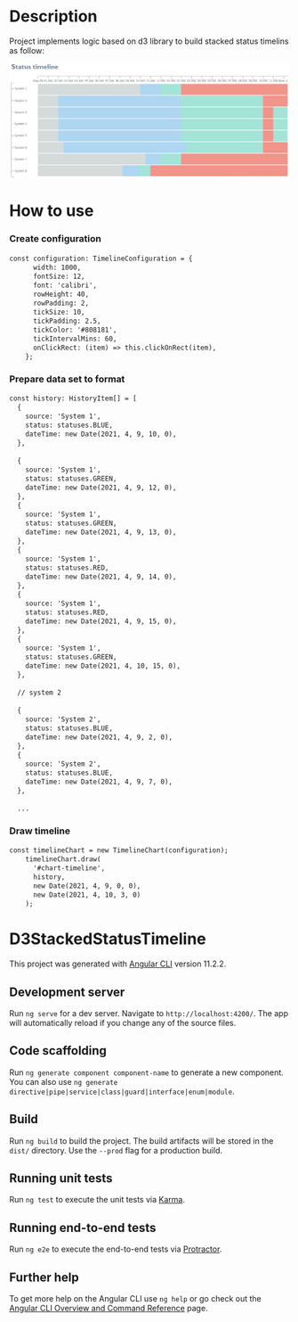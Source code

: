 # Description

Project implements logic based on d3 library to build stacked status timelins as follow:

![example](./timeline.png)

# How to use

### Create configuration
```
const configuration: TimelineConfiguration = {
      width: 1000,
      fontSize: 12,
      font: 'calibri',
      rowHeight: 40,
      rowPadding: 2,
      tickSize: 10,
      tickPadding: 2.5,
      tickColor: '#808181',
      tickIntervalMins: 60,
      onClickRect: (item) => this.clickOnRect(item),
    };
```

### Prepare data set to format
```
const history: HistoryItem[] = [
  {
    source: 'System 1',
    status: statuses.BLUE,
    dateTime: new Date(2021, 4, 9, 10, 0),
  },
  
  {
    source: 'System 1',
    status: statuses.GREEN,
    dateTime: new Date(2021, 4, 9, 12, 0),
  },
  {
    source: 'System 1',
    status: statuses.GREEN,
    dateTime: new Date(2021, 4, 9, 13, 0),
  },
  {
    source: 'System 1',
    status: statuses.RED,
    dateTime: new Date(2021, 4, 9, 14, 0),
  },
  {
    source: 'System 1',
    status: statuses.RED,
    dateTime: new Date(2021, 4, 9, 15, 0),
  },
  {
    source: 'System 1',
    status: statuses.GREEN,
    dateTime: new Date(2021, 4, 10, 15, 0),
  },

  // system 2

  {
    source: 'System 2',
    status: statuses.BLUE,
    dateTime: new Date(2021, 4, 9, 2, 0),
  },
  {
    source: 'System 2',
    status: statuses.BLUE,
    dateTime: new Date(2021, 4, 9, 7, 0),
  },

  ...
```

### Draw timeline
```
const timelineChart = new TimelineChart(configuration);
    timelineChart.draw(
      '#chart-timeline',
      history,
      new Date(2021, 4, 9, 0, 0),
      new Date(2021, 4, 10, 3, 0)
    );
```

# D3StackedStatusTimeline

This project was generated with [Angular CLI](https://github.com/angular/angular-cli) version 11.2.2.

## Development server

Run `ng serve` for a dev server. Navigate to `http://localhost:4200/`. The app will automatically reload if you change any of the source files.

## Code scaffolding

Run `ng generate component component-name` to generate a new component. You can also use `ng generate directive|pipe|service|class|guard|interface|enum|module`.

## Build

Run `ng build` to build the project. The build artifacts will be stored in the `dist/` directory. Use the `--prod` flag for a production build.

## Running unit tests

Run `ng test` to execute the unit tests via [Karma](https://karma-runner.github.io).

## Running end-to-end tests

Run `ng e2e` to execute the end-to-end tests via [Protractor](http://www.protractortest.org/).

## Further help

To get more help on the Angular CLI use `ng help` or go check out the [Angular CLI Overview and Command Reference](https://angular.io/cli) page.
